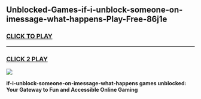 
## Unblocked-Games-if-i-unblock-someone-on-imessage-what-happens-Play-Free-86j1e
<h3>
<a href="https://premium76.site?title=if-i-unblock-someone-on-imessage-what-happens&ref=12A">CLICK TO PLAY</a></h3>
<hr>

<h3>
<a href="https://premium76.site?title=if-i-unblock-someone-on-imessage-what-happens&ref=12A">CLICK 2 PLAY</a>
  
</h3>

<a href="https://premium76.site?title=if-i-unblock-someone-on-imessage-what-happens&ref=12A"><img src="https://clearcache.store/games.png"></a>


**if-i-unblock-someone-on-imessage-what-happens games unblocked: Your Gateway to Fun and Accessible Online Gaming**
